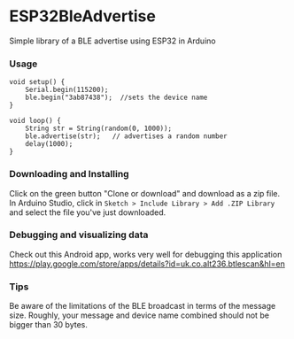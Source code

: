 # ESP32BleAdvertise
Simple library of a BLE advertise using ESP32 in Arduino

### Usage
```
void setup() {
    Serial.begin(115200);
    ble.begin("3ab87438");  //sets the device name
}

void loop() {
    String str = String(random(0, 1000));
    ble.advertise(str);   // advertises a random number
    delay(1000);
}
```

### Downloading and Installing
Click on the green button "Clone or download" and download as a zip file.
In Arduino Studio, click in `Sketch > Include Library > Add .ZIP Library` and select the file you've just downloaded.

### Debugging and visualizing data
Check out this Android app, works very well for debugging this application
https://play.google.com/store/apps/details?id=uk.co.alt236.btlescan&hl=en

### Tips
Be aware of the limitations of the BLE broadcast in terms of the message size. Roughly, your message and device name combined should not be bigger than 30 bytes.
